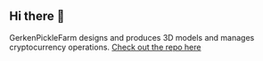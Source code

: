 ## Hi there 👋


GerkenPickleFarm designs and produces 3D models and manages cryptocurrency operations. [Check out the repo here](https://github.com/GerkPickle/PickleFarm)

<!--
**GerkPickle/GerkPickle** is a ✨ _special_ ✨ repository because its `README.md` (this file) appears on your GitHub profile.

Here are some ideas to get you started:

- 🔭 I’m currently working on ...
- 🌱 I’m currently learning ...
- 👯 I’m looking to collaborate on ...
- 🤔 I’m looking for help with ...
- 💬 Ask me about ...
- 📫 How to reach me: ...
- 😄 Pronouns: ...
- ⚡ Fun fact: ...
-->
